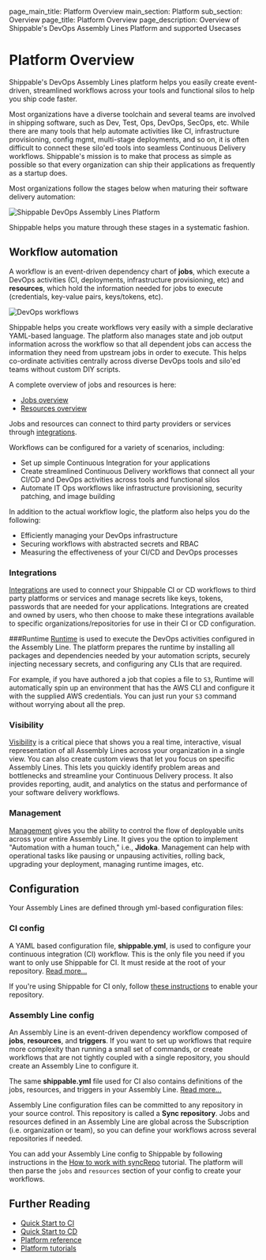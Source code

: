 page_main_title: Platform Overview
main_section: Platform
sub_section: Overview
page_title: Platform Overview
page_description: Overview of Shippable's DevOps Assembly Lines Platform and supported Usecases

# Platform Overview

Shippable's DevOps Assembly Lines platform helps you easily create event-driven, streamlined workflows across your tools and functional silos to help you ship code faster.

Most organizations have a diverse toolchain and several teams are involved in shipping software, such as Dev, Test, Ops, DevOps, SecOps, etc. While there are many tools that help automate activities like CI, infrastructure provisioning, config mgmt, multi-stage deployments, and so on, it is often difficult to connect these silo'ed tools into seamless Continuous Delivery workflows. Shippable's mission is to make that process as simple as possible so that every organization can ship their applications as frequently as a startup does.

Most organizations follow the stages below when maturing their software delivery automation:

<img src="/images/platform/devops-cd-maturity.png" alt="Shippable DevOps Assembly Lines Platform">

Shippable helps you mature through these stages in a systematic fashion.

## Workflow automation

A workflow is an event-driven dependency chart of **jobs**, which execute a DevOps activities (CI, deployments, infrastructure provisioning, etc) and **resources**, which hold the information needed for jobs to execute (credentials, key-value pairs, keys/tokens, etc).

<img src="/images/pipelines-structure.png" style="vertical-align: middle;display: block;margin-left: auto;margin-right: auto;" alt="DevOps workflows">

Shippable helps you create workflows very easily with a simple declarative YAML-based language. The platform also manages state and job output information across the workflow so that all dependent jobs can access the information they need from upstream jobs in order to execute. This helps co-ordinate activities centrally across diverse DevOps tools and silo'ed teams without custom DIY scripts.

A complete overview of jobs and resources is here:

* [Jobs overview](/platform/workflow/job/overview)
* [Resources overview](/platform/workflow/resource/overview)

Jobs and resources can connect to third party providers or services through [integrations](/platform/integration/overview/).

Workflows can be configured for a variety of scenarios, including:

* Set up simple Continuous Integration for your applications
* Create streamlined Continuous Delivery workflows that connect all your CI/CD and DevOps activities across tools and functional silos
* Automate IT Ops workflows like infrastructure provisioning, security patching, and image building

In addition to the actual workflow logic, the platform also helps you do the following:

* Efficiently managing your DevOps infrastructure
* Securing workflows with abstracted secrets and RBAC
* Measuring the effectiveness of your CI/CD and DevOps processes

### Integrations
[Integrations](/platform/integration/overview) are used to connect your Shippable CI or CD workflows to third party platforms or services and manage secrets like keys, tokens, passwords that are needed for your applications. Integrations are created and owned by users, who then choose to make these integrations available to specific organizations/repositories for use in their CI or CD configuration.  

###Runtime
[Runtime](/platform/runtime/overview/) is used to execute the DevOps activities configured in the Assembly Line. The platform prepares the runtime by installing all packages and dependencies needed by your automation scripts, securely injecting necessary secrets, and configuring any CLIs that are required.

For example, if you have authored a job that copies a file to `S3`, Runtime will automatically spin up an environment that has the AWS CLI and configure it with the supplied AWS credentials. You can just run your `S3` command without worrying about all the prep.  

### Visibility
[Visibility](/platform/visibility/overview) is a critical piece that shows you a real time, interactive, visual representation of all Assembly Lines across your organization in a single view. You can also create custom views that let you focus on specific Assembly Lines. This lets you quickly identify problem areas and bottlenecks and streamline your Continuous Delivery process. It also provides reporting, audit, and analytics on the status and performance of your software delivery workflows.

### Management
[Management](/platform/management/overview) gives you the ability to control the flow of deployable units across your entire Assembly Line. It gives you the option to implement "Automation with a human touch," i.e., **Jidoka**. Management can help with operational tasks like pausing or unpausing activities, rolling back, upgrading your deployment, managing runtime images, etc.

## Configuration

Your Assembly Lines are defined through yml-based configuration files:

### CI config

A YAML based configuration file, **shippable.yml**, is used to configure your continuous integration (CI) workflow. This is the only file you need if you want to only use Shippable for CI. It must reside at the root of your repository. [Read more...](/platform/workflow/config/#ci-configuration)

If you're using Shippable for CI only, follow [these instructions](/ci/enable-project/) to enable your repository.

### Assembly Line config

An Assembly Line is an event-driven dependency workflow composed of **jobs**, **resources**, and **triggers**. If you want to set up workflows that require more complexity than running a small set of commands, or create workflows that are not tightly coupled with a single repository, you should create an Assembly Line to configure it.

The same **shippable.yml** file used for CI also contains definitions of the jobs, resources, and triggers in your Assembly Line. [Read more...](/platform/workflow/config/#assembly-lines-configuration)

Assembly Line configuration files can be committed to any repository in your source control. This repository is called a **Sync repository**. Jobs and resources defined in an Assembly Line are global across the Subscription (i.e. organization or team), so you can define your workflows across several repositories if needed.  

You can add your Assembly Line config to Shippable by following instructions in the [How to work with syncRepo](/platform/tutorial/workflow/add-assembly-line/) tutorial. The platform will then parse the `jobs` and `resources` section of your config to create your workflows.

## Further Reading
* [Quick Start to CI](/getting-started/ci-sample)
* [Quick Start to CD](/getting-started/cd-sample)
* [Platform reference](/platform/reference)
* [Platform tutorials](/platform/tutorials)
